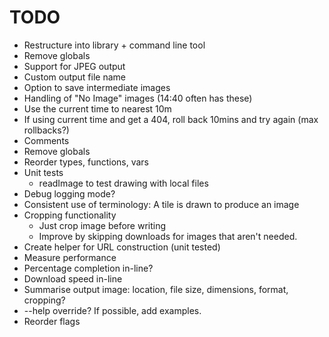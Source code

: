 
# TODO
* Restructure into library + command line tool
* Remove globals
* Support for JPEG output
* Custom output file name
* Option to save intermediate images
* Handling of "No Image" images (14:40 often has these)
* Use the current time to nearest 10m
* If using current time and get a 404, roll back 10mins and try again (max rollbacks?)
* Comments
* Remove globals
* Reorder types, functions, vars
* Unit tests
  * readImage to test drawing with local files
* Debug logging mode?
* Consistent use of terminology: A tile is drawn to produce an image
* Cropping functionality
  * Just crop image before writing
  * Improve by skipping downloads for images that aren't needed.
* Create helper for URL construction (unit tested)
* Measure performance
* Percentage completion in-line?
* Download speed in-line
* Summarise output image: location, file size, dimensions, format, cropping?
* --help override? If possible, add examples.
* Reorder flags
